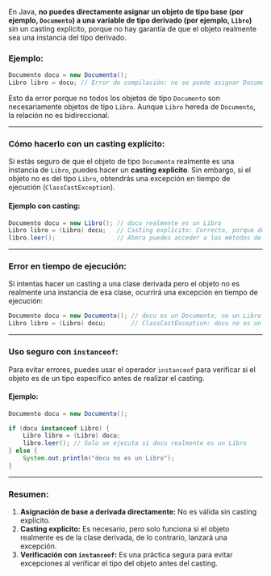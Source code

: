 En Java, **no puedes directamente asignar un objeto de tipo base (por ejemplo, `Documento`) a una variable de tipo derivado (por ejemplo, `Libro`)** sin un casting explícito, porque no hay garantía de que el objeto realmente sea una instancia del tipo derivado.

### **Ejemplo:**
```java
Documento docu = new Documento();
Libro libro = docu; // Error de compilación: no se puede asignar Documento a Libro
```

Esto da error porque no todos los objetos de tipo `Documento` son necesariamente objetos de tipo `Libro`. Aunque `Libro` hereda de `Documento`, la relación no es bidireccional.

---

### **Cómo hacerlo con un casting explícito:**
Si estás seguro de que el objeto de tipo `Documento` realmente es una instancia de `Libro`, puedes hacer un **casting explícito**. Sin embargo, si el objeto no es del tipo `Libro`, obtendrás una excepción en tiempo de ejecución (`ClassCastException`).

#### Ejemplo con casting:
```java
Documento docu = new Libro(); // docu realmente es un Libro
Libro libro = (Libro) docu;   // Casting explícito: Correcto, porque docu es un Libro
libro.leer();                 // Ahora puedes acceder a los métodos de Libro
```

---

### **Error en tiempo de ejecución:**
Si intentas hacer un casting a una clase derivada pero el objeto no es realmente una instancia de esa clase, ocurrirá una excepción en tiempo de ejecución:

```java
Documento docu = new Documento(); // docu es un Documento, no un Libro
Libro libro = (Libro) docu;       // ClassCastException: docu no es un Libro
```

---

### **Uso seguro con `instanceof`:**
Para evitar errores, puedes usar el operador `instanceof` para verificar si el objeto es de un tipo específico antes de realizar el casting.

#### Ejemplo:
```java
Documento docu = new Documento();

if (docu instanceof Libro) {
    Libro libro = (Libro) docu;
    libro.leer(); // Solo se ejecuta si docu realmente es un Libro
} else {
    System.out.println("docu no es un Libro");
}
```

---

### **Resumen:**
1. **Asignación de base a derivada directamente:** No es válida sin casting explícito.
2. **Casting explícito:** Es necesario, pero solo funciona si el objeto realmente es de la clase derivada, de lo contrario, lanzará una excepción.
3. **Verificación con `instanceof`:** Es una práctica segura para evitar excepciones al verificar el tipo del objeto antes del casting.
